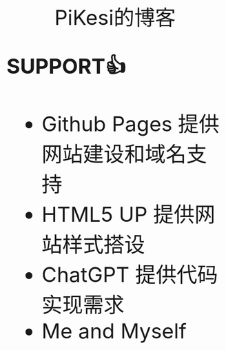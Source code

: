 <div align='center'>
    <font size='64'> PiKesi的博客
</div>

**SUPPORT👍**

- Github Pages 提供网站建设和域名支持
- HTML5 UP 提供网站样式搭设
- ChatGPT 提供代码实现需求
- Me and Myself

